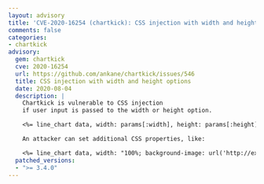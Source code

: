 ```yaml
---
layout: advisory
title: 'CVE-2020-16254 (chartkick): CSS injection with width and height options'
comments: false
categories:
- chartkick
advisory:
  gem: chartkick
  cve: 2020-16254
  url: https://github.com/ankane/chartkick/issues/546
  title: CSS injection with width and height options
  date: 2020-08-04
  description: |
    Chartkick is vulnerable to CSS injection
    if user input is passed to the width or height option.

    <%= line_chart data, width: params[:width], height: params[:height] %>

    An attacker can set additional CSS properties, like:

    <%= line_chart data, width: "100%; background-image: url('http://example.com/image.png')" %>
  patched_versions:
  - ">= 3.4.0"
---
```


